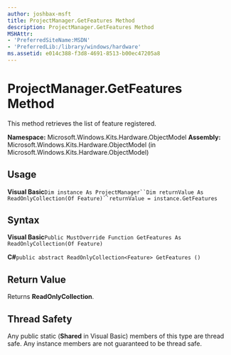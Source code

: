 ```yaml
---
author: joshbax-msft
title: ProjectManager.GetFeatures Method
description: ProjectManager.GetFeatures Method
MSHAttr:
- 'PreferredSiteName:MSDN'
- 'PreferredLib:/library/windows/hardware'
ms.assetid: e014c388-f3d8-4691-8513-b00ec47205a8
---
```


# ProjectManager.GetFeatures Method


This method retrieves the list of feature registered.

**Namespace:** Microsoft.Windows.Kits.Hardware.ObjectModel **Assembly:** Microsoft.Windows.Kits.Hardware.ObjectModel (in Microsoft.Windows.Kits.Hardware.ObjectModel)

## Usage


**Visual Basic**`Dim instance As ProjectManager``Dim returnValue As ReadOnlyCollection(Of Feature)``returnValue = instance.GetFeatures`

## Syntax


**Visual Basic**`Public MustOverride Function GetFeatures As ReadOnlyCollection(Of Feature)`

**C#**`public abstract ReadOnlyCollection<Feature> GetFeatures ()`

## Return Value


Returns **ReadOnlyCollection**.

## Thread Safety


Any public static (**Shared** in Visual Basic) members of this type are thread safe. Any instance members are not guaranteed to be thread safe.

 

 






